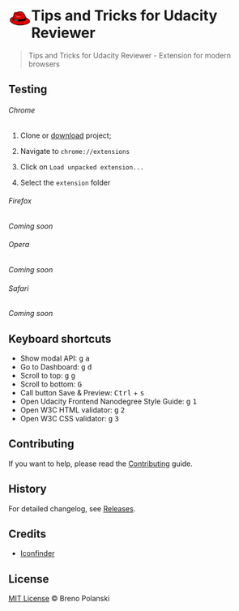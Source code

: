 # <img src="extension/images/icon-128.png" width="45" align="left"> Tips and Tricks for Udacity Reviewer

> Tips and Tricks for Udacity Reviewer - Extension for modern browsers

## Testing

###### Chrome

1. Clone or [download](https://github.com/brenopolanski/tips-tricks-for-udacity-reviewer/archive/master.zip) project;

2. Navigate to `chrome://extensions`

3. Click on `Load unpacked extension...`

4. Select the `extension` folder

###### Firefox

*Coming soon*

###### Opera

*Coming soon*

###### Safari

*Coming soon*

## Keyboard shortcuts

- Show modal API: <kbd>g</kbd> <kbd>a</kbd>
- Go to Dashboard: <kbd>g</kbd> <kbd>d</kbd>
- Scroll to top: <kbd>g</kbd> <kbd>g</kbd>
- Scroll to bottom: <kbd>G</kbd>
- Call button Save & Preview: <kbd>Ctrl</kbd> + <kbd>s</kbd>
- Open Udacity Frontend Nanodegree Style Guide: <kbd>g</kbd> <kbd>1</kbd>
- Open W3C HTML validator: <kbd>g</kbd> <kbd>2</kbd>
- Open W3C CSS validator: <kbd>g</kbd> <kbd>3</kbd>

## Contributing

If you want to help, please read the [Contributing](https://github.com/brenopolanski/tips-tricks-for-udacity-reviewer/blob/master/CONTRIBUTING.md) guide.

## History

For detailed changelog, see [Releases](https://github.com/brenopolanski/tips-tricks-for-udacity-reviewer/releases).

## Credits

* [Iconfinder](https://www.iconfinder.com/icons/7110/fedora_hat_red_icon)

## License

[MIT License](http://brenopolanski.mit-license.org/) © Breno Polanski
